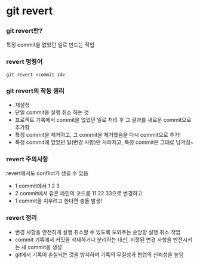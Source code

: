 # git revert

### git revert란?
특정 commit을 없었던 일로 만드는 작업

### revert 명령어
`git revert <commit id>`

### git revert의 작동 원리
- 재설정
- 단일 commit을 실행 취소 하는 것
- 프로젝트 기록에서 commit을 없었던 일로 처리 후 그 결과를 새로운 commit으로 추가함
- 특정 commit을 제거하고, 그 commit을 제거했음을 다시 commit으로 추가!
- 특정 commit에 있었던 일(변경 사항)만 사라지고, 특정 commit은 그대로 남겨짐~

### revert 주의사항
revert에서도 conflict가 생길 수 있음
- 1 commit에서 1 2 3
- 2 commit에서 같은 라인의 코드를 11 22 33으로 변경하고
- 1 commit을 지우려고 한다면 충돌 발생!

### revert 정리
- 변경 사항을 안전하게 실행 취소할 수 있도록 도와주는 순방향 실행 취소 작업
- commit 기록에서 커밋을 삭제하거나 분리하는 대신, 지정된 변경 사항을 반전시키는 새 commit을 생성
- git에서 기록이 손실되는 것을 방지하며 기록의 무결성과 협업의 신뢰성을 높임

